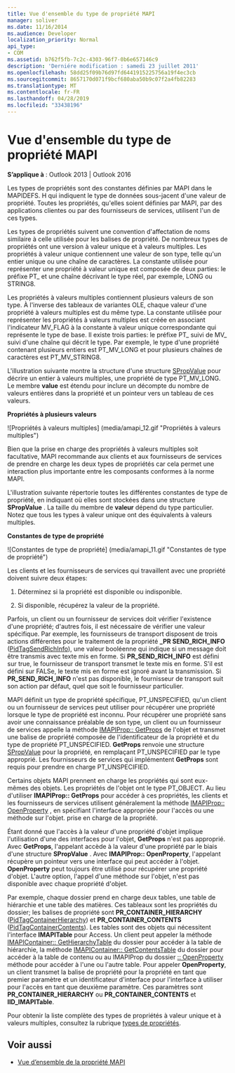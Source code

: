 ```yaml
---
title: Vue d'ensemble du type de propriété MAPI
manager: soliver
ms.date: 11/16/2014
ms.audience: Developer
localization_priority: Normal
api_type:
- COM
ms.assetid: b762f5fb-7c2c-4303-96f7-0b6e657146c9
description: 'Derniére modification : samedi 23 juillet 2011'
ms.openlocfilehash: 58dd25f09b76d97fd6441915225756a19f4ec3cb
ms.sourcegitcommit: 8657170d071f9bcf680aba50b9c07f2a4fb82283
ms.translationtype: MT
ms.contentlocale: fr-FR
ms.lasthandoff: 04/28/2019
ms.locfileid: "33438196"
---
```

# <a name="mapi-property-type-overview"></a>Vue d'ensemble du type de propriété MAPI
  
**S’applique à** : Outlook 2013 | Outlook 2016 
  
Les types de propriétés sont des constantes définies par MAPI dans le MAPIDEFS. H qui indiquent le type de données sous-jacent d'une valeur de propriété. Toutes les propriétés, qu'elles soient définies par MAPI, par des applications clientes ou par des fournisseurs de services, utilisent l'un de ces types. 
  
Les types de propriétés suivent une convention d'affectation de noms similaire à celle utilisée pour les balises de propriété. De nombreux types de propriétés ont une version à valeur unique et à valeurs multiples. Les propriétés à valeur unique contiennent une valeur de son type, telle qu'un entier unique ou une chaîne de caractères. La constante utilisée pour représenter une propriété à valeur unique est composée de deux parties: le préfixe PT_ et une chaîne décrivant le type réel, par exemple, LONG ou STRING8. 
  
Les propriétés à valeurs multiples contiennent plusieurs valeurs de son type. À l'inverse des tableaux de variantes OLE, chaque valeur d'une propriété à valeurs multiples est du même type. La constante utilisée pour représenter les propriétés à valeurs multiples est créée en associant l'indicateur MV_FLAG à la constante à valeur unique correspondante qui représente le type de base. Il existe trois parties: le préfixe PT_ suivi de MV_ suivi d'une chaîne qui décrit le type. Par exemple, le type d'une propriété contenant plusieurs entiers est PT_MV_LONG et pour plusieurs chaînes de caractères est PT_MV_STRING8.
  
L'illustration suivante montre la structure d'une structure [SPropValue](spropvalue.md) pour décrire un entier à valeurs multiples, une propriété de type PT_MV_LONG. Le membre **value** est étendu pour inclure un décompte du nombre de valeurs entières dans la propriété et un pointeur vers un tableau de ces valeurs. 
  
**Propriétés à plusieurs valeurs**
  
![Propriétés à valeurs multiples] (media/amapi_12.gif "Propriétés à valeurs multiples")
  
Bien que la prise en charge des propriétés à valeurs multiples soit facultative, MAPI recommande aux clients et aux fournisseurs de services de prendre en charge les deux types de propriétés car cela permet une interaction plus importante entre les composants conformes à la norme MAPI.
  
L'illustration suivante répertorie toutes les différentes constantes de type de propriété, en indiquant où elles sont stockées dans une structure **SPropValue** . La taille du membre de **valeur** dépend du type particulier. Notez que tous les types à valeur unique ont des équivalents à valeurs multiples. 
  
**Constantes de type de propriété**
  
![Constantes de type de propriété] (media/amapi_11.gif "Constantes de type de propriété")
  
Les clients et les fournisseurs de services qui travaillent avec une propriété doivent suivre deux étapes:
  
1. Déterminez si la propriété est disponible ou indisponible.
    
2. Si disponible, récupérez la valeur de la propriété.
    
Parfois, un client ou un fournisseur de services doit vérifier l'existence d'une propriété; d'autres fois, il est nécessaire de vérifier une valeur spécifique. Par exemple, les fournisseurs de transport disposent de trois actions différentes pour le traitement de la propriété **\_PR SEND_RICH_INFO** ([PidTagSendRichInfo](pidtagsendrichinfo-canonical-property.md)), une valeur booléenne qui indique si un message doit être transmis avec texte mis en forme. Si **PR\_SEND_RICH_INFO** est défini sur true, le fournisseur de transport transmet le texte mis en forme. S'il est défini sur FALSe, le texte mis en forme est ignoré avant la transmission. Si **PR_SEND_RICH_INFO** n'est pas disponible, le fournisseur de transport suit son action par défaut, quel que soit le fournisseur particulier. 
  
MAPI définit un type de propriété spécifique, PT_UNSPECIFIED, qu'un client ou un fournisseur de services peut utiliser pour récupérer une propriété lorsque le type de propriété est inconnu. Pour récupérer une propriété sans avoir une connaissance préalable de son type, un client ou un fournisseur de services appelle la méthode [IMAPIProp:: GetProps](imapiprop-getprops.md) de l'objet et transmet une balise de propriété composée de l'identificateur de la propriété et du type de propriété PT_UNSPECIFIED. **GetProps** renvoie une structure [SPropValue](spropvalue.md) pour la propriété, en remplaçant PT_UNSPECIFIED par le type approprié. Les fournisseurs de services qui implémentent **GetProps** sont requis pour prendre en charge PT_UNSPECIFIED. 
  
Certains objets MAPI prennent en charge les propriétés qui sont eux-mêmes des objets. Les propriétés de l'objet ont le type PT_OBJECT. Au lieu d'utiliser **IMAPIProp:: GetProps** pour accéder à ces propriétés, les clients et les fournisseurs de services utilisent généralement la méthode [IMAPIProp:: OpenProperty](imapiprop-openproperty.md) , en spécifiant l'interface appropriée pour l'accès ou une méthode sur l'objet. prise en charge de la propriété. 
  
Étant donné que l'accès à la valeur d'une propriété d'objet implique l'utilisation d'une des interfaces pour l'objet, **GetProps** n'est pas approprié. Avec **GetProps**, l'appelant accède à la valeur d'une propriété par le biais d'une structure **SPropValue** . Avec **IMAPIProp:: OpenProperty**, l'appelant récupère un pointeur vers une interface qui peut accéder à l'objet. **OpenProperty** peut toujours être utilisé pour récupérer une propriété d'objet. L'autre option, l'appel d'une méthode sur l'objet, n'est pas disponible avec chaque propriété d'objet. 
  
Par exemple, chaque dossier prend en charge deux tables, une table de hiérarchie et une table des matières. Ces tableaux sont les propriétés du dossier; les balises de propriété sont **PR_CONTAINER_HIERARCHY** ([PidTagContainerHierarchy](pidtagcontainerhierarchy-canonical-property.md)) et **PR_CONTAINER_CONTENTS** ([PidTagContainerContents](pidtagcontainercontents-canonical-property.md)). Les tables sont des objets qui nécessitent l'interface **IMAPITable** pour Access. Un client peut appeler la méthode [IMAPIContainer:: GetHierarchyTable](imapicontainer-gethierarchytable.md) du dossier pour accéder à la table de hiérarchie, la méthode [IMAPIContainer:: GetContentsTable](imapicontainer-getcontentstable.md) du dossier pour accéder à la table de contenu ou au IMAPIProp du dossier [:: OpenProperty ](imapiprop-openproperty.md)méthode pour accéder à l'une ou l'autre table. Pour appeler **OpenProperty**, un client transmet la balise de propriété pour la propriété en tant que premier paramètre et un identificateur d'interface pour l'interface à utiliser pour l'accès en tant que deuxième paramètre. Ces paramètres sont **PR_CONTAINER_HIERARCHY** ou **PR_CONTAINER_CONTENTS** et **IID_IMAPITable**.
  
Pour obtenir la liste complète des types de propriétés à valeur unique et à valeurs multiples, consultez la rubrique [types de propriétés](property-types.md). 
  
## <a name="see-also"></a>Voir aussi

- [Vue d’ensemble de la propriété MAPI](mapi-property-overview.md)


